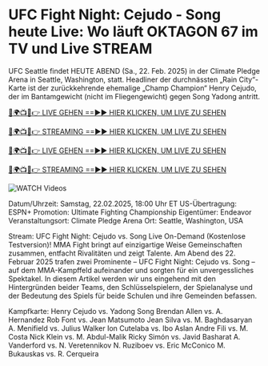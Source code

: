 # UFC Fight Night: Cejudo - Song heute Live: Wo läuft OKTAGON 67 im TV und Live STREAM #

UFC Seattle findet HEUTE ABEND (Sa., 22. Feb. 2025) in der Climate Pledge Arena in Seattle, Washington, statt. Headliner der durchnässten „Rain City“-Karte ist der zurückkehrende ehemalige „Champ Champion“ Henry Cejudo, der im Bantamgewicht (nicht im Fliegengewicht) gegen Song Yadong antritt.

[🔴🌍📺📱👉 LIVE GEHEN ==►► HIER KLICKEN, UM LIVE ZU SEHEN](https://t.co/NjkDHeOElj)

[🔴🌍📺📱👉 STREAMING ==►► HIER KLICKEN, UM LIVE ZU SEHEN](https://t.co/NjkDHeOElj)

[🔴🌍📺📱👉 LIVE GEHEN ==►► HIER KLICKEN, UM LIVE ZU SEHEN](https://t.co/NjkDHeOElj)

[🔴🌍📺📱👉 STREAMING ==►► HIER KLICKEN, UM LIVE ZU SEHEN](https://t.co/NjkDHeOElj)

<a href="https://t.co/NjkDHeOElj" rel="nofollow" data-target="animated-image.originalLink"><img src="https://camo.githubusercontent.com/8a4f000d20f83aca3bf7ec5f350d767afa0574a8a352519fd8cfa583a6f93a33/68747470733a2f2f692e696d6775722e636f6d2f644a486b345a712e676966" alt="WATCH Videos" data-canonical-src="https://i.imgur.com/dJHk4Zq.gif" style="max-width: 100%; display: inline-block;" data-target="animated-image.originalImage"></a>

Datum/Uhrzeit: Samstag, 22.02.2025, 18:00 Uhr ET
US-Übertragung: ESPN+
Promotion: Ultimate Fighting Championship
Eigentümer: Endeavor
Veranstaltungsort: Climate Pledge Arena
Ort: Seattle, Washington, USA

Stream: UFC Fight Night: Cejudo vs. Song Live On-Demand (Kostenlose Testversion)!
MMA Fight bringt auf einzigartige Weise Gemeinschaften zusammen, entfacht Rivalitäten und zeigt Talente. Am Abend des 22. Februar 2025 trafen zwei Prominente – UFC Fight Night: Cejudo vs. Song – auf dem MMA-Kampffeld aufeinander und sorgten für ein unvergessliches Spektakel. In diesem Artikel werden wir uns eingehend mit den Hintergründen beider Teams, den Schlüsselspielern, der Spielanalyse und der Bedeutung des Spiels für beide Schulen und ihre Gemeinden befassen.

Kampfkarte:
Henry Cejudo vs. Yadong Song
Brendan Allen vs. A. Hernandez
Rob Font vs. Jean Matsumoto
Jean Silva vs. M. Baghdasaryan
A. Menifield vs. Julius Walker
Ion Cutelaba vs. Ibo Aslan
Andre Fili vs. M. Costa
Nick Klein vs. M. Abdul-Malik
Ricky Simón vs. Javid Basharat
A. Vanderford vs. N. Veretennikov
N. Ruziboev vs. Eric McConico
M. Bukauskas vs. R. Cerqueira
